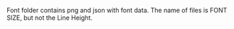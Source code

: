 ﻿Font folder contains png and json with font data. The name of files is FONT SIZE, but not the Line Height.